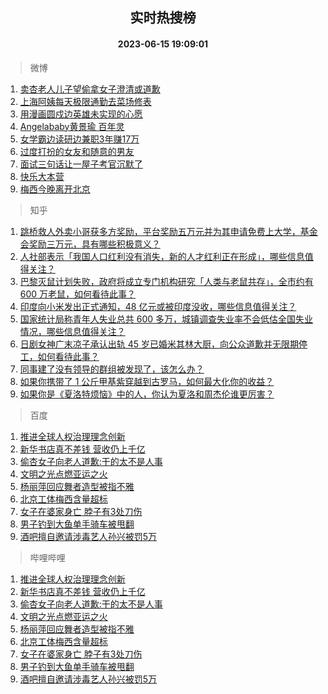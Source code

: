 <div align="center"><h2>实时热搜榜</h2><h4>2023-06-15 19:09:01</h4></div>

> 微博  

1. [卖杏老人儿子望偷拿女子澄清或道歉](https://s.weibo.com/weibo?q=%23%E5%8D%96%E6%9D%8F%E8%80%81%E4%BA%BA%E5%84%BF%E5%AD%90%E6%9C%9B%E5%81%B7%E6%8B%BF%E5%A5%B3%E5%AD%90%E6%BE%84%E6%B8%85%E6%88%96%E9%81%93%E6%AD%89%23&t=31&band_rank=1&Refer=top)<br />
2. [上海阿姨每天极限通勤去菜场修表](https://s.weibo.com/weibo?q=%23%E4%B8%8A%E6%B5%B7%E9%98%BF%E5%A7%A8%E6%AF%8F%E5%A4%A9%E6%9E%81%E9%99%90%E9%80%9A%E5%8B%A4%E5%8E%BB%E8%8F%9C%E5%9C%BA%E4%BF%AE%E8%A1%A8%23&t=31&band_rank=2&Refer=top)<br />
3. [用漫画圆戍边英雄未实现的心愿](https://s.weibo.com/weibo?q=%23%E7%94%A8%E6%BC%AB%E7%94%BB%E5%9C%86%E6%88%8D%E8%BE%B9%E8%8B%B1%E9%9B%84%E6%9C%AA%E5%AE%9E%E7%8E%B0%E7%9A%84%E5%BF%83%E6%84%BF%23&t=31&band_rank=3&Refer=top)<br />
4. [Angelababy黄景瑜 百年灵](https://s.weibo.com/weibo?q=Angelababy%E9%BB%84%E6%99%AF%E7%91%9C%20%E7%99%BE%E5%B9%B4%E7%81%B5&t=31&band_rank=4&Refer=top)<br />
5. [女学霸边读研边兼职3年赚17万](https://s.weibo.com/weibo?q=%23%E5%A5%B3%E5%AD%A6%E9%9C%B8%E8%BE%B9%E8%AF%BB%E7%A0%94%E8%BE%B9%E5%85%BC%E8%81%8C3%E5%B9%B4%E8%B5%9A17%E4%B8%87%23&t=31&band_rank=5&Refer=top)<br />
6. [过度打扮的女友和随意的男友](https://s.weibo.com/weibo?q=%E8%BF%87%E5%BA%A6%E6%89%93%E6%89%AE%E7%9A%84%E5%A5%B3%E5%8F%8B%E5%92%8C%E9%9A%8F%E6%84%8F%E7%9A%84%E7%94%B7%E5%8F%8B&t=31&band_rank=6&Refer=top)<br />
7. [面试三句话让一屋子考官沉默了](https://s.weibo.com/weibo?q=%E9%9D%A2%E8%AF%95%E4%B8%89%E5%8F%A5%E8%AF%9D%E8%AE%A9%E4%B8%80%E5%B1%8B%E5%AD%90%E8%80%83%E5%AE%98%E6%B2%89%E9%BB%98%E4%BA%86&t=31&band_rank=7&Refer=top)<br />
8. [快乐大本营](https://s.weibo.com/weibo?q=%E5%BF%AB%E4%B9%90%E5%A4%A7%E6%9C%AC%E8%90%A5&t=31&band_rank=8&Refer=top)<br />
9. [梅西今晚离开北京](https://s.weibo.com/weibo?q=%23%E6%A2%85%E8%A5%BF%E4%BB%8A%E6%99%9A%E7%A6%BB%E5%BC%80%E5%8C%97%E4%BA%AC%23&t=31&band_rank=9&Refer=top)<br />

> 知乎  

1. [跳桥救人外卖小哥获多方奖励，平台奖励五万元并为其申请免费上大学，基金会奖励三万元，具有哪些积极意义？](https://www.zhihu.com/question/606578224)<br />
2. [人社部表示「我国人口红利没有消失，新的人才红利正在形成」，哪些信息值得关注？](https://www.zhihu.com/question/606658603)<br />
3. [巴黎灭鼠计划失败，政府将成立专门机构研究「人类与老鼠共存」，全市约有 600 万老鼠，如何看待此事？](https://www.zhihu.com/question/606715659)<br />
4. [印度向小米发出正式通知，48 亿元或被印度没收，哪些信息值得关注？](https://www.zhihu.com/question/606368662)<br />
5. [国家统计局称青年人失业总共 600 多万，城镇调查失业率不会低估全国失业情况，哪些信息值得关注？](https://www.zhihu.com/question/606734121)<br />
6. [日剧女神广末凉子承认出轨 45 岁已婚米其林大厨，向公众道歉并无限期停工，如何看待此事？](https://www.zhihu.com/question/606579409)<br />
7. [同事建了没有领导的群组被发现了，该怎么办？](https://www.zhihu.com/question/382252148)<br />
8. [如果你携带了 1 公斤甲基紫穿越到古罗马，如何最大化你的收益？](https://www.zhihu.com/question/605462076)<br />
9. [如果你是《夏洛特烦恼》中的人，你认为夏洛和周杰伦谁更厉害？](https://www.zhihu.com/question/604747717)<br />

> 百度  

1. [推进全球人权治理理念创新](https://www.baidu.com/s?wd=%E6%8E%A8%E8%BF%9B%E5%85%A8%E7%90%83%E4%BA%BA%E6%9D%83%E6%B2%BB%E7%90%86%E7%90%86%E5%BF%B5%E5%88%9B%E6%96%B0&sa=fyb_news&rsv_dl=fyb_news)<br />
2. [新华书店真不差钱 营收仍上千亿](https://www.baidu.com/s?wd=%E6%96%B0%E5%8D%8E%E4%B9%A6%E5%BA%97%E7%9C%9F%E4%B8%8D%E5%B7%AE%E9%92%B1+%E8%90%A5%E6%94%B6%E4%BB%8D%E4%B8%8A%E5%8D%83%E4%BA%BF&sa=fyb_news&rsv_dl=fyb_news)<br />
3. [偷杏女子向老人道歉:干的太不是人事](https://www.baidu.com/s?wd=%E5%81%B7%E6%9D%8F%E5%A5%B3%E5%AD%90%E5%90%91%E8%80%81%E4%BA%BA%E9%81%93%E6%AD%89%3A%E5%B9%B2%E7%9A%84%E5%A4%AA%E4%B8%8D%E6%98%AF%E4%BA%BA%E4%BA%8B&sa=fyb_news&rsv_dl=fyb_news)<br />
4. [文明之光点燃亚运之火](https://www.baidu.com/s?wd=%E6%96%87%E6%98%8E%E4%B9%8B%E5%85%89%E7%82%B9%E7%87%83%E4%BA%9A%E8%BF%90%E4%B9%8B%E7%81%AB&sa=fyb_news&rsv_dl=fyb_news)<br />
5. [杨丽萍回应舞者造型被指不雅](https://www.baidu.com/s?wd=%E6%9D%A8%E4%B8%BD%E8%90%8D%E5%9B%9E%E5%BA%94%E8%88%9E%E8%80%85%E9%80%A0%E5%9E%8B%E8%A2%AB%E6%8C%87%E4%B8%8D%E9%9B%85&sa=fyb_news&rsv_dl=fyb_news)<br />
6. [北京工体梅西含量超标](https://www.baidu.com/s?wd=%E5%8C%97%E4%BA%AC%E5%B7%A5%E4%BD%93%E6%A2%85%E8%A5%BF%E5%90%AB%E9%87%8F%E8%B6%85%E6%A0%87&sa=fyb_news&rsv_dl=fyb_news)<br />
7. [女子在婆家身亡 脖子有3处刀伤](https://www.baidu.com/s?wd=%E5%A5%B3%E5%AD%90%E5%9C%A8%E5%A9%86%E5%AE%B6%E8%BA%AB%E4%BA%A1+%E8%84%96%E5%AD%90%E6%9C%893%E5%A4%84%E5%88%80%E4%BC%A4&sa=fyb_news&rsv_dl=fyb_news)<br />
8. [男子钓到大鱼单手骑车被甩翻](https://www.baidu.com/s?wd=%E7%94%B7%E5%AD%90%E9%92%93%E5%88%B0%E5%A4%A7%E9%B1%BC%E5%8D%95%E6%89%8B%E9%AA%91%E8%BD%A6%E8%A2%AB%E7%94%A9%E7%BF%BB&sa=fyb_news&rsv_dl=fyb_news)<br />
9. [酒吧擅自邀请涉毒艺人孙兴被罚5万](https://www.baidu.com/s?wd=%E9%85%92%E5%90%A7%E6%93%85%E8%87%AA%E9%82%80%E8%AF%B7%E6%B6%89%E6%AF%92%E8%89%BA%E4%BA%BA%E5%AD%99%E5%85%B4%E8%A2%AB%E7%BD%9A5%E4%B8%87&sa=fyb_news&rsv_dl=fyb_news)<br />

> 哔哩哔哩  

1. [推进全球人权治理理念创新](https://www.baidu.com/s?wd=%E6%8E%A8%E8%BF%9B%E5%85%A8%E7%90%83%E4%BA%BA%E6%9D%83%E6%B2%BB%E7%90%86%E7%90%86%E5%BF%B5%E5%88%9B%E6%96%B0&sa=fyb_news&rsv_dl=fyb_news)<br />
2. [新华书店真不差钱 营收仍上千亿](https://www.baidu.com/s?wd=%E6%96%B0%E5%8D%8E%E4%B9%A6%E5%BA%97%E7%9C%9F%E4%B8%8D%E5%B7%AE%E9%92%B1+%E8%90%A5%E6%94%B6%E4%BB%8D%E4%B8%8A%E5%8D%83%E4%BA%BF&sa=fyb_news&rsv_dl=fyb_news)<br />
3. [偷杏女子向老人道歉:干的太不是人事](https://www.baidu.com/s?wd=%E5%81%B7%E6%9D%8F%E5%A5%B3%E5%AD%90%E5%90%91%E8%80%81%E4%BA%BA%E9%81%93%E6%AD%89%3A%E5%B9%B2%E7%9A%84%E5%A4%AA%E4%B8%8D%E6%98%AF%E4%BA%BA%E4%BA%8B&sa=fyb_news&rsv_dl=fyb_news)<br />
4. [文明之光点燃亚运之火](https://www.baidu.com/s?wd=%E6%96%87%E6%98%8E%E4%B9%8B%E5%85%89%E7%82%B9%E7%87%83%E4%BA%9A%E8%BF%90%E4%B9%8B%E7%81%AB&sa=fyb_news&rsv_dl=fyb_news)<br />
5. [杨丽萍回应舞者造型被指不雅](https://www.baidu.com/s?wd=%E6%9D%A8%E4%B8%BD%E8%90%8D%E5%9B%9E%E5%BA%94%E8%88%9E%E8%80%85%E9%80%A0%E5%9E%8B%E8%A2%AB%E6%8C%87%E4%B8%8D%E9%9B%85&sa=fyb_news&rsv_dl=fyb_news)<br />
6. [北京工体梅西含量超标](https://www.baidu.com/s?wd=%E5%8C%97%E4%BA%AC%E5%B7%A5%E4%BD%93%E6%A2%85%E8%A5%BF%E5%90%AB%E9%87%8F%E8%B6%85%E6%A0%87&sa=fyb_news&rsv_dl=fyb_news)<br />
7. [女子在婆家身亡 脖子有3处刀伤](https://www.baidu.com/s?wd=%E5%A5%B3%E5%AD%90%E5%9C%A8%E5%A9%86%E5%AE%B6%E8%BA%AB%E4%BA%A1+%E8%84%96%E5%AD%90%E6%9C%893%E5%A4%84%E5%88%80%E4%BC%A4&sa=fyb_news&rsv_dl=fyb_news)<br />
8. [男子钓到大鱼单手骑车被甩翻](https://www.baidu.com/s?wd=%E7%94%B7%E5%AD%90%E9%92%93%E5%88%B0%E5%A4%A7%E9%B1%BC%E5%8D%95%E6%89%8B%E9%AA%91%E8%BD%A6%E8%A2%AB%E7%94%A9%E7%BF%BB&sa=fyb_news&rsv_dl=fyb_news)<br />
9. [酒吧擅自邀请涉毒艺人孙兴被罚5万](https://www.baidu.com/s?wd=%E9%85%92%E5%90%A7%E6%93%85%E8%87%AA%E9%82%80%E8%AF%B7%E6%B6%89%E6%AF%92%E8%89%BA%E4%BA%BA%E5%AD%99%E5%85%B4%E8%A2%AB%E7%BD%9A5%E4%B8%87&sa=fyb_news&rsv_dl=fyb_news)<br />

